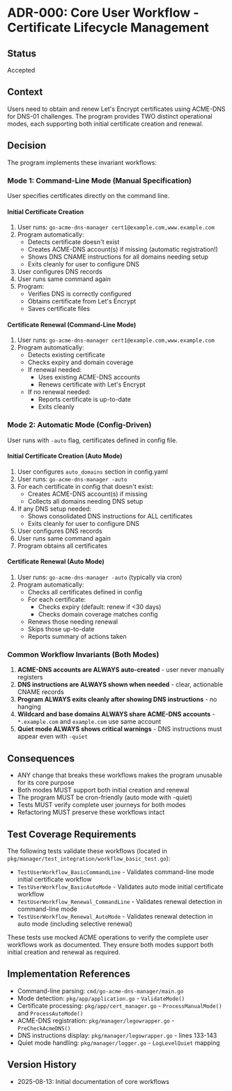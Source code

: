 # ADR-000: Core User Workflow - Certificate Lifecycle Management

## Status
Accepted

## Context
Users need to obtain and renew Let's Encrypt certificates using ACME-DNS for DNS-01 challenges.
The program provides TWO distinct operational modes, each supporting both initial certificate
creation and renewal.

## Decision
The program implements these invariant workflows:

### Mode 1: Command-Line Mode (Manual Specification)
User specifies certificates directly on the command line.

#### Initial Certificate Creation
1. User runs: `go-acme-dns-manager cert1@example.com,www.example.com`
2. Program automatically:
   - Detects certificate doesn't exist
   - Creates ACME-DNS account(s) if missing (automatic registration!)
   - Shows DNS CNAME instructions for all domains needing setup
   - Exits cleanly for user to configure DNS
3. User configures DNS records
4. User runs same command again
5. Program:
   - Verifies DNS is correctly configured
   - Obtains certificate from Let's Encrypt
   - Saves certificate files

#### Certificate Renewal (Command-Line Mode)
1. User runs: `go-acme-dns-manager cert1@example.com,www.example.com`
2. Program automatically:
   - Detects existing certificate
   - Checks expiry and domain coverage
   - If renewal needed:
     - Uses existing ACME-DNS accounts
     - Renews certificate with Let's Encrypt
   - If no renewal needed:
     - Reports certificate is up-to-date
     - Exits cleanly

### Mode 2: Automatic Mode (Config-Driven)
User runs with `-auto` flag, certificates defined in config file.

#### Initial Certificate Creation (Auto Mode)
1. User configures `auto_domains` section in config.yaml
2. User runs: `go-acme-dns-manager -auto`
3. For each certificate in config that doesn't exist:
   - Creates ACME-DNS account(s) if missing
   - Collects all domains needing DNS setup
4. If any DNS setup needed:
   - Shows consolidated DNS instructions for ALL certificates
   - Exits cleanly for user to configure DNS
5. User configures DNS records
6. User runs same command again
7. Program obtains all certificates

#### Certificate Renewal (Auto Mode)
1. User runs: `go-acme-dns-manager -auto` (typically via cron)
2. Program automatically:
   - Checks all certificates defined in config
   - For each certificate:
     - Checks expiry (default: renew if <30 days)
     - Checks domain coverage matches config
   - Renews those needing renewal
   - Skips those up-to-date
   - Reports summary of actions taken

### Common Workflow Invariants (Both Modes)
1. **ACME-DNS accounts are ALWAYS auto-created** - user never manually registers
2. **DNS instructions are ALWAYS shown when needed** - clear, actionable CNAME records
3. **Program ALWAYS exits cleanly after showing DNS instructions** - no hanging
4. **Wildcard and base domains ALWAYS share ACME-DNS accounts** - `*.example.com` and `example.com` use same account
5. **Quiet mode ALWAYS shows critical warnings** - DNS instructions must appear even with `-quiet`

## Consequences
- ANY change that breaks these workflows makes the program unusable for its core purpose
- Both modes MUST support both initial creation and renewal
- The program MUST be cron-friendly (auto mode with -quiet)
- Tests MUST verify complete user journeys for both modes
- Refactoring MUST preserve these workflows intact

## Test Coverage Requirements

The following tests validate these workflows (located in `pkg/manager/test_integration/workflow_basic_test.go`):

- `TestUserWorkflow_BasicCommandLine` - Validates command-line mode initial certificate workflow
- `TestUserWorkflow_BasicAutoMode` - Validates auto mode initial certificate workflow
- `TestUserWorkflow_Renewal_CommandLine` - Validates renewal detection in command-line mode
- `TestUserWorkflow_Renewal_AutoMode` - Validates renewal detection in auto mode (including selective renewal)

These tests use mocked ACME operations to verify the complete user workflows work as documented. They ensure both modes support both initial creation and renewal as required.

## Implementation References
- Command-line parsing: `cmd/go-acme-dns-manager/main.go`
- Mode detection: `pkg/app/application.go` - `ValidateMode()`
- Certificate processing: `pkg/app/cert_manager.go` - `ProcessManualMode()` and `ProcessAutoMode()`
- ACME-DNS registration: `pkg/manager/legowrapper.go` - `PreCheckAcmeDNS()`
- DNS instructions display: `pkg/manager/legowrapper.go` - lines 133-143
- Quiet mode handling: `pkg/manager/logger.go` - `LogLevelQuiet` mapping

## Version History
- 2025-08-13: Initial documentation of core workflows
